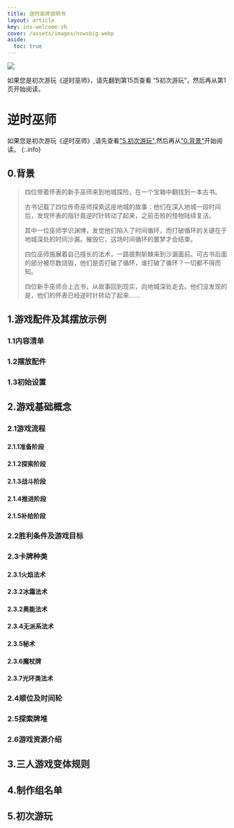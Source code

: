 ```yaml
---
title: 逆时巫师说明书
layout: article
key: ins-welcome-zh
cover: /assets/images/nswsbig.webp
aside:
  toc: true
---
```

![](/assets/images/CardAssets/treasures/front/40/图片.webp)



如果您是初次游玩《逆时巫师》，请先翻到第15页查看
“5初次游玩”，然后再从第1页开始阅读。

# 逆时巫师

如果您是初次游玩《逆时巫师》,请先查看["5.初次游玩"](#5初次游玩),然后再从["0.背景"](#0背景)开始阅读。
{:.info}

## 0.背景
> 四位带着怀表的新手巫师来到地城探险，在一个宝箱中翻找到一本古书。
>   
> 古书记载了四位传奇巫师探索这座地城的故事：他们在深入地城一段时间后，发现怀表的指针竟逆时针转动了起来，之前击败的怪物陆续复活。
>
> 其中一位巫师学识渊博，发觉他们陷入了时间循环，而打破循环的关键在于地城深处的时间沙漏。摧毁它，这场时间循环的噩梦才会结束。
>
>  四位巫师施展着自己擅长的法术，一路披荆斩棘来到沙漏面前。可古书后面的部分被尽数烧毁，他们是否打破了循环，谁打破了循环？一切都不得而知。
>  
>  四位新手巫师合上古书，从故事回到现实，向地城深处走去。他们没发现的是，他们的怀表已经逆时针转动了起来......



## 1.游戏配件及其摆放示例

 ### 1.1内容清单

 ### 1.2摆放配件

 ### 1.3初始设置

## 2.游戏基础概念

 ### 2.1游戏流程

  #### 2.1.1准备阶段

  #### 2.1.2探索阶段

  #### 2.1.3战斗阶段

  #### 2.1.4推进阶段

  #### 2.1.5补给阶段

 ### 2.2胜利条件及游戏目标

 ### 2.3卡牌种类

  #### 2.3.1火焰法术

  #### 2.3.2冰霜法术
    
  #### 2.3.2奥能法术

  #### 2.3.4无派系法术
    
  #### 2.3.5秘术

  #### 2.3.6魔杖牌

  #### 2.3.7光环类法术

 ### 2.4顺位及时间轮

 ### 2.5探索牌堆

 ### 2.6游戏资源介绍

## 3.三人游戏变体规则

## 4.制作组名单

## 5.初次游玩